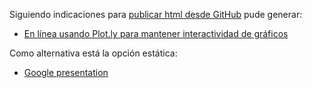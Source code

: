 Siguiendo indicaciones para [publicar html desde GitHub](https://www.geeksforgeeks.org/how-to-render-github-html-code-in-browser-without-downloading/) pude generar: 
- [En línea usando Plot.ly para mantener interactividad de gráficos](https://htmlpreview.github.io/?https://github.com/bettachini/visualizacion/blob/854d1b463c94248a489f023d6fad9a769cf345aa/vast2024/reporte/presentation/index.html)

Como alternativa está la opción estática:
- [Google presentation](https://docs.google.com/presentation/d/1fZtb3qgfeQCLVuQAWeDQ0OkvjuNR_nkcf9gSlObnBAQ/edit#slide=id.g21546f2b0ad_0_0)
